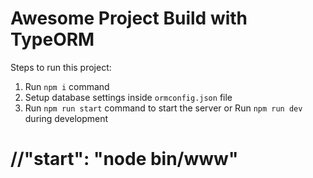 # Awesome Project Build with TypeORM

Steps to run this project:

1. Run `npm i` command
2. Setup database settings inside `ormconfig.json` file
3. Run `npm run start` command to start the server or Run `npm run dev` during development

# //"start": "node bin/www"

